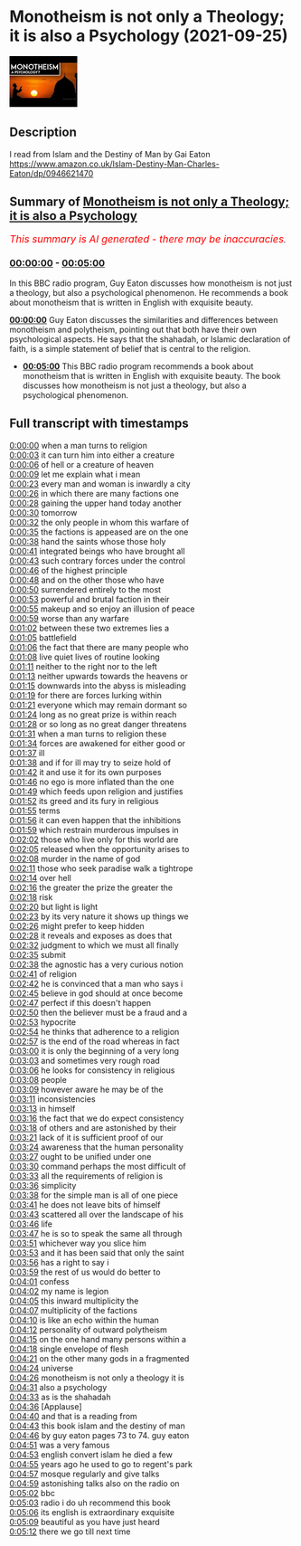 # Monotheism is not only a Theology; it is also a Psychology (2021-09-25)

![alt Monotheism is not only a Theology; it is also a Psychology](KgFnibU7Auc.jpg "Monotheism is not only a Theology; it is also a Psychology")

## Description

I read from Islam and the Destiny of Man by Gai Eaton https://www.amazon.co.uk/Islam-Destiny-Man-Charles-Eaton/dp/0946621470

## Summary of [Monotheism is not only a Theology; it is also a Psychology](https://www.youtube.com/watch?v=KgFnibU7Auc)


*<span style="color:red; font-size:125%">This summary is AI generated - there may be inaccuracies</span>. [](/)*

### [00:00:00](https://www.youtube.com/watch?v=KgFnibU7Auc&t=0) - [00:05:00](https://www.youtube.com/watch?v=KgFnibU7Auc&t=300)

In this BBC radio program, Guy Eaton discusses how monotheism is not just a theology, but also a psychological phenomenon. He recommends a book about monotheism that is written in English with exquisite beauty.

**[00:00:00](https://www.youtube.com/watch?v=KgFnibU7Auc&t=0)** Guy Eaton discusses the similarities and differences between monotheism and polytheism, pointing out that both have their own psychological aspects. He says that the shahadah, or Islamic declaration of faith, is a simple statement of belief that is central to the religion.
* **[00:05:00](https://www.youtube.com/watch?v=KgFnibU7Auc&t=300)** This BBC radio program recommends a book about monotheism that is written in English with exquisite beauty. The book discusses how monotheism is not just a theology, but also a psychological phenomenon.

## Full transcript with timestamps

[0:00:00](https://youtu.be/KgFnibU7Auc?t=0) when a man turns to religion  
[0:00:03](https://youtu.be/KgFnibU7Auc?t=3) it can turn him into either a creature  
[0:00:06](https://youtu.be/KgFnibU7Auc?t=6) of hell or a creature of heaven  
[0:00:09](https://youtu.be/KgFnibU7Auc?t=9) let me explain what i mean  
[0:00:23](https://youtu.be/KgFnibU7Auc?t=23) every man and woman is inwardly a city  
[0:00:26](https://youtu.be/KgFnibU7Auc?t=26) in which there are many factions one  
[0:00:28](https://youtu.be/KgFnibU7Auc?t=28) gaining the upper hand today another  
[0:00:30](https://youtu.be/KgFnibU7Auc?t=30) tomorrow  
[0:00:32](https://youtu.be/KgFnibU7Auc?t=32) the only people in whom this warfare of  
[0:00:35](https://youtu.be/KgFnibU7Auc?t=35) the factions is appeased are on the one  
[0:00:38](https://youtu.be/KgFnibU7Auc?t=38) hand the saints whose those holy  
[0:00:41](https://youtu.be/KgFnibU7Auc?t=41) integrated beings who have brought all  
[0:00:43](https://youtu.be/KgFnibU7Auc?t=43) such contrary forces under the control  
[0:00:46](https://youtu.be/KgFnibU7Auc?t=46) of the highest principle  
[0:00:48](https://youtu.be/KgFnibU7Auc?t=48) and on the other those who have  
[0:00:50](https://youtu.be/KgFnibU7Auc?t=50) surrendered entirely to the most  
[0:00:53](https://youtu.be/KgFnibU7Auc?t=53) powerful and brutal faction in their  
[0:00:55](https://youtu.be/KgFnibU7Auc?t=55) makeup and so enjoy an illusion of peace  
[0:00:59](https://youtu.be/KgFnibU7Auc?t=59) worse than any warfare  
[0:01:02](https://youtu.be/KgFnibU7Auc?t=62) between these two extremes lies a  
[0:01:05](https://youtu.be/KgFnibU7Auc?t=65) battlefield  
[0:01:06](https://youtu.be/KgFnibU7Auc?t=66) the fact that there are many people who  
[0:01:08](https://youtu.be/KgFnibU7Auc?t=68) live quiet lives of routine looking  
[0:01:11](https://youtu.be/KgFnibU7Auc?t=71) neither to the right nor to the left  
[0:01:13](https://youtu.be/KgFnibU7Auc?t=73) neither upwards towards the heavens or  
[0:01:15](https://youtu.be/KgFnibU7Auc?t=75) downwards into the abyss is misleading  
[0:01:19](https://youtu.be/KgFnibU7Auc?t=79) for there are forces lurking within  
[0:01:21](https://youtu.be/KgFnibU7Auc?t=81) everyone which may remain dormant so  
[0:01:24](https://youtu.be/KgFnibU7Auc?t=84) long as no great prize is within reach  
[0:01:28](https://youtu.be/KgFnibU7Auc?t=88) or so long as no great danger threatens  
[0:01:31](https://youtu.be/KgFnibU7Auc?t=91) when a man turns to religion these  
[0:01:34](https://youtu.be/KgFnibU7Auc?t=94) forces are awakened for either good or  
[0:01:37](https://youtu.be/KgFnibU7Auc?t=97) ill  
[0:01:38](https://youtu.be/KgFnibU7Auc?t=98) and if for ill may try to seize hold of  
[0:01:42](https://youtu.be/KgFnibU7Auc?t=102) it and use it for its own purposes  
[0:01:46](https://youtu.be/KgFnibU7Auc?t=106) no ego is more inflated than the one  
[0:01:49](https://youtu.be/KgFnibU7Auc?t=109) which feeds upon religion and justifies  
[0:01:52](https://youtu.be/KgFnibU7Auc?t=112) its greed and its fury in religious  
[0:01:55](https://youtu.be/KgFnibU7Auc?t=115) terms  
[0:01:56](https://youtu.be/KgFnibU7Auc?t=116) it can even happen that the inhibitions  
[0:01:59](https://youtu.be/KgFnibU7Auc?t=119) which restrain murderous impulses in  
[0:02:02](https://youtu.be/KgFnibU7Auc?t=122) those who live only for this world are  
[0:02:05](https://youtu.be/KgFnibU7Auc?t=125) released when the opportunity arises to  
[0:02:08](https://youtu.be/KgFnibU7Auc?t=128) murder in the name of god  
[0:02:11](https://youtu.be/KgFnibU7Auc?t=131) those who seek paradise walk a tightrope  
[0:02:14](https://youtu.be/KgFnibU7Auc?t=134) over hell  
[0:02:16](https://youtu.be/KgFnibU7Auc?t=136) the greater the prize the greater the  
[0:02:18](https://youtu.be/KgFnibU7Auc?t=138) risk  
[0:02:20](https://youtu.be/KgFnibU7Auc?t=140) but light is light  
[0:02:23](https://youtu.be/KgFnibU7Auc?t=143) by its very nature it shows up things we  
[0:02:26](https://youtu.be/KgFnibU7Auc?t=146) might prefer to keep hidden  
[0:02:28](https://youtu.be/KgFnibU7Auc?t=148) it reveals and exposes as does that  
[0:02:32](https://youtu.be/KgFnibU7Auc?t=152) judgment to which we must all finally  
[0:02:35](https://youtu.be/KgFnibU7Auc?t=155) submit  
[0:02:38](https://youtu.be/KgFnibU7Auc?t=158) the agnostic has a very curious notion  
[0:02:41](https://youtu.be/KgFnibU7Auc?t=161) of religion  
[0:02:42](https://youtu.be/KgFnibU7Auc?t=162) he is convinced that a man who says i  
[0:02:45](https://youtu.be/KgFnibU7Auc?t=165) believe in god should at once become  
[0:02:47](https://youtu.be/KgFnibU7Auc?t=167) perfect if this doesn't happen  
[0:02:50](https://youtu.be/KgFnibU7Auc?t=170) then the believer must be a fraud and a  
[0:02:53](https://youtu.be/KgFnibU7Auc?t=173) hypocrite  
[0:02:54](https://youtu.be/KgFnibU7Auc?t=174) he thinks that adherence to a religion  
[0:02:57](https://youtu.be/KgFnibU7Auc?t=177) is the end of the road whereas in fact  
[0:03:00](https://youtu.be/KgFnibU7Auc?t=180) it is only the beginning of a very long  
[0:03:03](https://youtu.be/KgFnibU7Auc?t=183) and sometimes very rough road  
[0:03:06](https://youtu.be/KgFnibU7Auc?t=186) he looks for consistency in religious  
[0:03:08](https://youtu.be/KgFnibU7Auc?t=188) people  
[0:03:09](https://youtu.be/KgFnibU7Auc?t=189) however aware he may be of the  
[0:03:11](https://youtu.be/KgFnibU7Auc?t=191) inconsistencies  
[0:03:13](https://youtu.be/KgFnibU7Auc?t=193) in himself  
[0:03:16](https://youtu.be/KgFnibU7Auc?t=196) the fact that we do expect consistency  
[0:03:18](https://youtu.be/KgFnibU7Auc?t=198) of others and are astonished by their  
[0:03:21](https://youtu.be/KgFnibU7Auc?t=201) lack of it is sufficient proof of our  
[0:03:24](https://youtu.be/KgFnibU7Auc?t=204) awareness that the human personality  
[0:03:27](https://youtu.be/KgFnibU7Auc?t=207) ought to be unified under one  
[0:03:30](https://youtu.be/KgFnibU7Auc?t=210) command perhaps the most difficult of  
[0:03:33](https://youtu.be/KgFnibU7Auc?t=213) all the requirements of religion is  
[0:03:36](https://youtu.be/KgFnibU7Auc?t=216) simplicity  
[0:03:38](https://youtu.be/KgFnibU7Auc?t=218) for the simple man is all of one piece  
[0:03:41](https://youtu.be/KgFnibU7Auc?t=221) he does not leave bits of himself  
[0:03:43](https://youtu.be/KgFnibU7Auc?t=223) scattered all over the landscape of his  
[0:03:46](https://youtu.be/KgFnibU7Auc?t=226) life  
[0:03:47](https://youtu.be/KgFnibU7Auc?t=227) he is so to speak the same all through  
[0:03:51](https://youtu.be/KgFnibU7Auc?t=231) whichever way you slice him  
[0:03:53](https://youtu.be/KgFnibU7Auc?t=233) and it has been said that only the saint  
[0:03:56](https://youtu.be/KgFnibU7Auc?t=236) has a right to say i  
[0:03:59](https://youtu.be/KgFnibU7Auc?t=239) the rest of us would do better to  
[0:04:01](https://youtu.be/KgFnibU7Auc?t=241) confess  
[0:04:02](https://youtu.be/KgFnibU7Auc?t=242) my name is legion  
[0:04:05](https://youtu.be/KgFnibU7Auc?t=245) this inward multiplicity the  
[0:04:07](https://youtu.be/KgFnibU7Auc?t=247) multiplicity of the factions  
[0:04:10](https://youtu.be/KgFnibU7Auc?t=250) is like an echo within the human  
[0:04:12](https://youtu.be/KgFnibU7Auc?t=252) personality of outward polytheism  
[0:04:15](https://youtu.be/KgFnibU7Auc?t=255) on the one hand many persons within a  
[0:04:18](https://youtu.be/KgFnibU7Auc?t=258) single envelope of flesh  
[0:04:21](https://youtu.be/KgFnibU7Auc?t=261) on the other many gods in a fragmented  
[0:04:24](https://youtu.be/KgFnibU7Auc?t=264) universe  
[0:04:26](https://youtu.be/KgFnibU7Auc?t=266) monotheism is not only a theology it is  
[0:04:31](https://youtu.be/KgFnibU7Auc?t=271) also a psychology  
[0:04:33](https://youtu.be/KgFnibU7Auc?t=273) as is the shahadah  
[0:04:36](https://youtu.be/KgFnibU7Auc?t=276) [Applause]  
[0:04:40](https://youtu.be/KgFnibU7Auc?t=280) and that is a reading from  
[0:04:43](https://youtu.be/KgFnibU7Auc?t=283) this book islam and the destiny of man  
[0:04:46](https://youtu.be/KgFnibU7Auc?t=286) by guy eaton pages 73 to 74. guy eaton  
[0:04:51](https://youtu.be/KgFnibU7Auc?t=291) was a very famous  
[0:04:53](https://youtu.be/KgFnibU7Auc?t=293) english convert islam he died a few  
[0:04:55](https://youtu.be/KgFnibU7Auc?t=295) years ago he used to go to regent's park  
[0:04:57](https://youtu.be/KgFnibU7Auc?t=297) mosque regularly and give talks  
[0:04:59](https://youtu.be/KgFnibU7Auc?t=299) astonishing talks also on the radio on  
[0:05:02](https://youtu.be/KgFnibU7Auc?t=302) bbc  
[0:05:03](https://youtu.be/KgFnibU7Auc?t=303) radio i do uh recommend this book  
[0:05:06](https://youtu.be/KgFnibU7Auc?t=306) its english is extraordinary exquisite  
[0:05:09](https://youtu.be/KgFnibU7Auc?t=309) beautiful as you have just heard  
[0:05:12](https://youtu.be/KgFnibU7Auc?t=312) there we go till next time  
